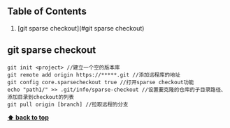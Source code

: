 ## Table of Contents

1. [git sparse checkout](#git sparse checkout)

## git sparse checkout

```
git init <project> //建立一个空的版本库
git remote add origin https://*****.git //添加远程库的地址
git config core.sparsecheckout true //打开sparse checkout功能
echo "path1/" >> .git/info/sparse-checkout //设置要克隆的仓库的子目录路径、添加目录到checkout的列表
git pull origin [branch] //拉取远程的分支
```

**[⬆ back to top](#table-of-contents)**
